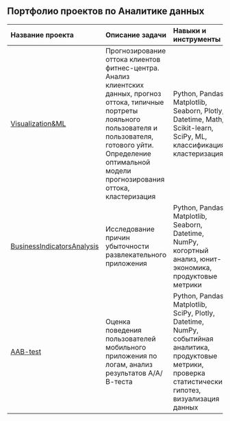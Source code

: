 ## Портфолио проектов по Аналитике данных


| Название проекта              | Описание задачи           | Навыки и инструменты                   |
| :--------------------------------- | :----------------------------------- |:---------------------------|
| [Visualization&ML](https://github.com/VadimLepshin/projects/blob/main/Visualization%26ML.ipynb)| Прогнозирование оттока клиентов фитнес-центра. Анализ клиентских данных, прогноз оттока, типичные портреты лояльного пользователя и пользователя, готового уйти. Определение оптимальной модели прогнозирования оттока, кластеризация| Python, Pandas, Matplotlib, Seaborn, Plotly, Datetime, Math, Scikit-learn, SciPy, ML, классификация, кластеризация |
| [BusinessIndicatorsAnalysis](https://github.com/VadimLepshin/projects/blob/main/BusinessIndicatorsAnalysis.ipynb)| Исследование причин убыточности развлекательного приложения | Python, Pandas, Matplotlib, Seaborn, Datetime, NumPy, когортный анализ, юнит-экономика, продуктовые метрики |
| [AAB-test](https://github.com/VadimLepshin/projects/blob/main/AAB-test.ipynb)| Оценка поведения пользователей мобильного приложения по логам, анализ результатов А/А/В-теста| Python, Pandas, Matplotlib, SciPy, Plotly, Datetime, NumPy, событийная аналитика, продуктовые метрики, проверка статистических гипотез, визуализация данных |
